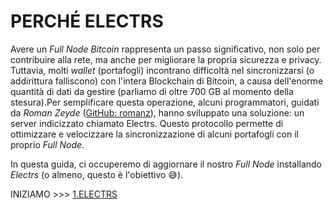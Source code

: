 # **PERCHÉ ELECTRS**

Avere un _Full Node Bitcoin_ rappresenta un passo significativo, non solo per contribuire alla rete, ma anche per 
migliorare la propria sicurezza e privacy. Tuttavia, molti _wallet_ (portafogli) incontrano difficoltà nel sincronizzarsi
(o addirittura falliscono) con l'intera Blockchain di Bitcoin, a causa dell'enorme quantità di dati da gestire 
(parliamo di oltre 700 GB al momento della stesura).Per semplificare questa operazione, alcuni programmatori, 
guidati da _Roman Zeyde_ ([GitHub: romanz](https://github.com/romanz)), hanno sviluppato una soluzione: un server 
indicizzato chiamato Electrs. Questo protocollo permette di ottimizzare e velocizzare la sincronizzazione di alcuni 
portafogli con il proprio _Full Node_.

In questa guida, ci occuperemo di aggiornare il nostro _Full Node_ installando _Electrs_ (o almeno, questo è l'obiettivo 😅).

INIZIAMO >>> [1.ELECTRS](1.ELECTRS)
